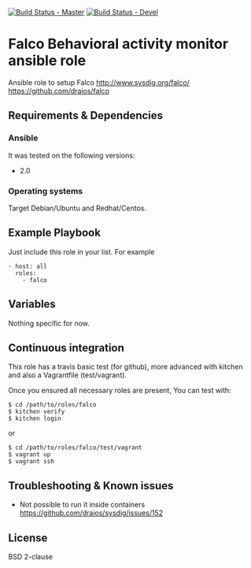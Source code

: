 [![Build Status - Master](https://travis-ci.org/juju4/ansible-falco.svg?branch=master)](https://travis-ci.org/juju4/ansible-falco)
[![Build Status - Devel](https://travis-ci.org/juju4/ansible-falco.svg?branch=devel)](https://travis-ci.org/juju4/ansible-falco/branches)
# Falco Behavioral activity monitor ansible role

Ansible role to setup Falco
http://www.sysdig.org/falco/
https://github.com/draios/falco

## Requirements & Dependencies

### Ansible
It was tested on the following versions:
 * 2.0

### Operating systems

Target Debian/Ubuntu and Redhat/Centos.

## Example Playbook

Just include this role in your list.
For example

```
- host: all
  roles:
    - falco
```

## Variables

Nothing specific for now.

## Continuous integration

This role has a travis basic test (for github), more advanced with kitchen and also a Vagrantfile (test/vagrant).

Once you ensured all necessary roles are present, You can test with:
```
$ cd /path/to/roles/falco
$ kitchen verify
$ kitchen login
```
or
```
$ cd /path/to/roles/falco/test/vagrant
$ vagrant up
$ vagrant ssh
```

## Troubleshooting & Known issues

* Not possible to run it inside containers
https://github.com/draios/sysdig/issues/152

## License

BSD 2-clause

